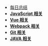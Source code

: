 <!--
 * @Author: your name
 * @Date: 2021-02-07 10:06:45
 * @LastEditTime: 2021-02-07 15:02:44
 * @LastEditors: Please set LastEditors
 * @Description: In User Settings Edit
 * @FilePath: \docsify-blog-master\docs\_siderbar.md
-->

- [每日总结](zh-cn/learning)
- [**JavaScript 相关**](zh-cn/js-study)
- [**Vue 相关**](zh-cn/vue-study)
- [**Webpack 相关**](zh-cn/webpack-study)
- [**Git 相关**](zh-cn/git-instruction)
- [**JAVA 相关**](zh-cn/java-study)
